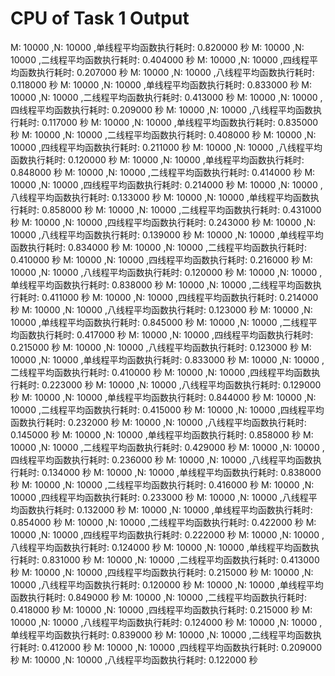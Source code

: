 # CPU of Task 1 Output
M: 10000 ,N: 10000 ,单线程平均函数执行耗时: 0.820000 秒
M: 10000 ,N: 10000 ,二线程平均函数执行耗时: 0.404000 秒
M: 10000 ,N: 10000 ,四线程平均函数执行耗时: 0.207000 秒
M: 10000 ,N: 10000 ,八线程平均函数执行耗时: 0.118000 秒
M: 10000 ,N: 10000 ,单线程平均函数执行耗时: 0.833000 秒
M: 10000 ,N: 10000 ,二线程平均函数执行耗时: 0.413000 秒
M: 10000 ,N: 10000 ,四线程平均函数执行耗时: 0.209000 秒
M: 10000 ,N: 10000 ,八线程平均函数执行耗时: 0.117000 秒
M: 10000 ,N: 10000 ,单线程平均函数执行耗时: 0.835000 秒
M: 10000 ,N: 10000 ,二线程平均函数执行耗时: 0.408000 秒
M: 10000 ,N: 10000 ,四线程平均函数执行耗时: 0.211000 秒
M: 10000 ,N: 10000 ,八线程平均函数执行耗时: 0.120000 秒
M: 10000 ,N: 10000 ,单线程平均函数执行耗时: 0.848000 秒
M: 10000 ,N: 10000 ,二线程平均函数执行耗时: 0.414000 秒
M: 10000 ,N: 10000 ,四线程平均函数执行耗时: 0.214000 秒
M: 10000 ,N: 10000 ,八线程平均函数执行耗时: 0.133000 秒
M: 10000 ,N: 10000 ,单线程平均函数执行耗时: 0.858000 秒
M: 10000 ,N: 10000 ,二线程平均函数执行耗时: 0.431000 秒
M: 10000 ,N: 10000 ,四线程平均函数执行耗时: 0.243000 秒
M: 10000 ,N: 10000 ,八线程平均函数执行耗时: 0.139000 秒
M: 10000 ,N: 10000 ,单线程平均函数执行耗时: 0.834000 秒
M: 10000 ,N: 10000 ,二线程平均函数执行耗时: 0.410000 秒
M: 10000 ,N: 10000 ,四线程平均函数执行耗时: 0.216000 秒
M: 10000 ,N: 10000 ,八线程平均函数执行耗时: 0.120000 秒
M: 10000 ,N: 10000 ,单线程平均函数执行耗时: 0.838000 秒
M: 10000 ,N: 10000 ,二线程平均函数执行耗时: 0.411000 秒
M: 10000 ,N: 10000 ,四线程平均函数执行耗时: 0.214000 秒
M: 10000 ,N: 10000 ,八线程平均函数执行耗时: 0.123000 秒
M: 10000 ,N: 10000 ,单线程平均函数执行耗时: 0.845000 秒
M: 10000 ,N: 10000 ,二线程平均函数执行耗时: 0.417000 秒
M: 10000 ,N: 10000 ,四线程平均函数执行耗时: 0.215000 秒
M: 10000 ,N: 10000 ,八线程平均函数执行耗时: 0.123000 秒
M: 10000 ,N: 10000 ,单线程平均函数执行耗时: 0.833000 秒
M: 10000 ,N: 10000 ,二线程平均函数执行耗时: 0.410000 秒
M: 10000 ,N: 10000 ,四线程平均函数执行耗时: 0.223000 秒
M: 10000 ,N: 10000 ,八线程平均函数执行耗时: 0.129000 秒
M: 10000 ,N: 10000 ,单线程平均函数执行耗时: 0.844000 秒
M: 10000 ,N: 10000 ,二线程平均函数执行耗时: 0.415000 秒
M: 10000 ,N: 10000 ,四线程平均函数执行耗时: 0.232000 秒
M: 10000 ,N: 10000 ,八线程平均函数执行耗时: 0.145000 秒
M: 10000 ,N: 10000 ,单线程平均函数执行耗时: 0.858000 秒
M: 10000 ,N: 10000 ,二线程平均函数执行耗时: 0.429000 秒
M: 10000 ,N: 10000 ,四线程平均函数执行耗时: 0.236000 秒
M: 10000 ,N: 10000 ,八线程平均函数执行耗时: 0.134000 秒
M: 10000 ,N: 10000 ,单线程平均函数执行耗时: 0.838000 秒
M: 10000 ,N: 10000 ,二线程平均函数执行耗时: 0.416000 秒
M: 10000 ,N: 10000 ,四线程平均函数执行耗时: 0.233000 秒
M: 10000 ,N: 10000 ,八线程平均函数执行耗时: 0.132000 秒
M: 10000 ,N: 10000 ,单线程平均函数执行耗时: 0.854000 秒
M: 10000 ,N: 10000 ,二线程平均函数执行耗时: 0.422000 秒
M: 10000 ,N: 10000 ,四线程平均函数执行耗时: 0.222000 秒
M: 10000 ,N: 10000 ,八线程平均函数执行耗时: 0.124000 秒
M: 10000 ,N: 10000 ,单线程平均函数执行耗时: 0.831000 秒
M: 10000 ,N: 10000 ,二线程平均函数执行耗时: 0.413000 秒
M: 10000 ,N: 10000 ,四线程平均函数执行耗时: 0.215000 秒
M: 10000 ,N: 10000 ,八线程平均函数执行耗时: 0.120000 秒
M: 10000 ,N: 10000 ,单线程平均函数执行耗时: 0.849000 秒
M: 10000 ,N: 10000 ,二线程平均函数执行耗时: 0.418000 秒
M: 10000 ,N: 10000 ,四线程平均函数执行耗时: 0.215000 秒
M: 10000 ,N: 10000 ,八线程平均函数执行耗时: 0.124000 秒
M: 10000 ,N: 10000 ,单线程平均函数执行耗时: 0.839000 秒
M: 10000 ,N: 10000 ,二线程平均函数执行耗时: 0.412000 秒
M: 10000 ,N: 10000 ,四线程平均函数执行耗时: 0.209000 秒
M: 10000 ,N: 10000 ,八线程平均函数执行耗时: 0.122000 秒
